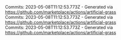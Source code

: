 Commits: 2023-05-08T11:12:53.773Z - Generated via https://github.com/marketplace/actions/artificial-grass
<br>
Commits: 2023-05-08T11:12:53.773Z - Generated via https://github.com/marketplace/actions/artificial-grass
<br>
Commits: 2023-05-08T11:12:53.773Z - Generated via https://github.com/marketplace/actions/artificial-grass
<br>

